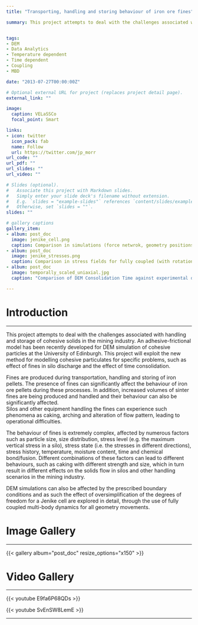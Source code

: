 ```yaml
---
title: "Transporting, handling and storing behaviour of iron ore fines"

summary: This project attempts to deal with the challenges associated with handling and storage of cohesive solids in the mining industry.


tags:
- DEM
- Data Analytics
- Temperature dependent
- Time dependent
- Coupling
- MBD

date: "2013-07-27T00:00:00Z"

# Optional external URL for project (replaces project detail page).
external_link: ""

image:
  caption: VELaSSCo
  focal_point: Smart

links:
- icon: twitter
  icon_pack: fab
  name: Follow
  url: https://twitter.com/jp_morr
url_code: ""
url_pdf: ""
url_slides: ""
url_video: ""

# Slides (optional).
#   Associate this project with Markdown slides.
#   Simply enter your slide deck's filename without extension.
#   E.g. `slides = "example-slides"` references `content/slides/example-slides.md`.
#   Otherwise, set `slides = ""`.
slides: ""

# gallery captions
gallery_item:
- album: post_doc
  image: jenike_cell.png
  caption: Comparison in simulations (force netwrok, geometry positions and particle velocities) of fully coupled (with rotation) MBD simulation of Jenike cell against simplified vertical stress application only
- album: post_doc
  image: jenike_stresses.png
  caption: Comparison in stress fields for fully coupled (with rotation) MBD simulation of Jenike cell against simplified vertical stress application only
- album: post_doc
  image: temporally_scaled_uniaxial.jpg
  caption: "Comparison of DEM Consolidation Time against experimental dataset"

---
```


# Introduction
---

This project attempts to deal with the challenges associated with handling and storage of cohesive solids in the mining industry. An adhesive-frictional model has been recently developed for DEM simulation of cohesive particles at the University of Edinburgh. This project will exploit the new method for modelling cohesive particulates for specific problems, such as effect of fines in silo discharge and the effect of time consolidation. 


Fines are produced during transportation, handling and storing of iron pellets. 
The presence of fines can significantly affect the behaviour of iron ore pellets during these processes. In addition, increased volumes of sinter fines are being produced and handled and their behaviour can also be significantly affected.  
Silos and other equipment handling the fines can experience such phenomena as caking, arching and alteration of flow pattern, leading to operational difficulties. 


The behaviour of fines is extremely complex, affected by numerous factors such as particle size, size distribution, stress level (e.g. the maximum vertical stress in a silo), stress state (i.e. the stresses in different directions), stress history, temperature, moisture content, time and chemical bond/fusion. Different combinations of these factors can lead to different behaviours, such as caking with different strength and size, which in turn result in different effects on the solids flow in silos and other handling scenarios in the mining industry.

DEM simulations can also be affected by the prescribed boundary conditions and as such the effect of oversimplification of the degrees of freedom for a Jenike cell are explored in detail, through the use of fully coupled multi-body dynamics for all geometry movements.

# Image Gallery
---

{{< gallery album="post_doc" resize_options="x150" >}}



# Video Gallery
---

{{< youtube E9fa6P68QDs >}}


{{< youtube SvEnSW8LemE >}}


---